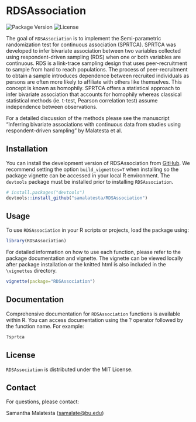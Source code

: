 
<!-- README.md is generated from README.Rmd. Please edit that file -->

# RDSAssociation

<!-- badges -->

![Package Version](https://img.shields.io/badge/version-0.1.0-blue.svg)
![License](https://img.shields.io/badge/license-MIT-green.svg)

The goal of `RDSAssociation` is to implement the Semi-parametric
randomization test for continuous association (SPRTCA). SPRTCA was
developed to infer bivariate association between two variables collected
using respondent-driven sampling (RDS) when one or both variables are
continuous. RDS is a link-trace sampling design that uses
peer-recruitment to sample from hard to reach populations. The process
of peer-recruitment to obtain a sample introduces dependence between
recruited individuals as persons are often more likely to affiliate with
others like themselves. This concept is known as homophily. SPRTCA
offers a statistical approach to infer bivariate association that
accounts for homophily whereas classical statistical methods (ie.
t-test, Pearson correlation test) assume independence between
observations.

For a detailed discussion of the methods please see the manuscript
“Inferring bivariate associations with continuous data from studies
using respondent-driven sampling” by Malatesta et al. 

## Installation

You can install the development version of RDSAssociation from
[GitHub](https://github.com/). We recommend setting the option
`build_vignettes=T` when installing so the package vignette can be
accessed in your local R environment. The `devtools` package must be
installed prior to installing `RDSAssociation`.

``` r
# install.packages("devtools")
devtools::install_github("samalatesta/RDSAssociation")
```

## Usage

To use `RDSAssociation` in your R scripts or projects, load the package
using:

``` r
library(RDSAssociation)
```

For detailed information on how to use each function, please refer to
the package documentation and vignette. The vignette can be viewed
locally after package installation or the knitted html is also included
in the `\vignettes` directory.

``` r
vignette(package="RDSAssociation")
```

## Documentation

Comprehensive documentation for `RDSAssociation` functions is available
within R. You can access documentation using the ? operator followed by
the function name. For example:

``` r
?sprtca
```

## License

`RDSAssociation` is distributed under the MIT License.

## Contact

For questions, please contact:

Samantha Malatesta (<samalate@bu.edu>)

